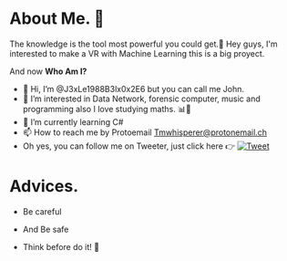 # About Me. 📢
The knowledge is the tool most powerful you could get.📖
Hey guys, I'm interested to make a VR with Machine Learning this is a big proyect. 

And now **Who Am I?**

- 👋 Hi, I’m @J3xLe1988B3lx0x2E6 but you can call me John.
- 👀 I’m interested in Data Network, forensic computer, music and programming also I love studying maths. 📊📐
- 🌱 I’m currently learning C#
- 📫 How to reach me by Protoemail Tmwhisperer@protonemail.ch
- Oh yes, you can follow me on Tweeter, just click here 👉 [![Tweet](https://img.shields.io/twitter/url/http/shields.io.svg?style=social)](https://twitter.com/intent/tweet?text=Get%20over%20170%20free%20design%20blocks%20based%20on%20Bootstrap%204&url=https://froala.com/design-blocks&via=froala&hashtags=bootstrap,design,templates,blocks,developers)

# Advices.
- <p> Be careful <br>
- And Be safe </p>
- Think before do it! 🔎

<!---
J3xLe1988B3lx0x2E6/J3xLe1988B3lx0x2E6 is a ✨ special ✨ repository because its `README.md` (this file) appears on your GitHub profile.
You can click the Preview link to take a look at your changes.
--->
